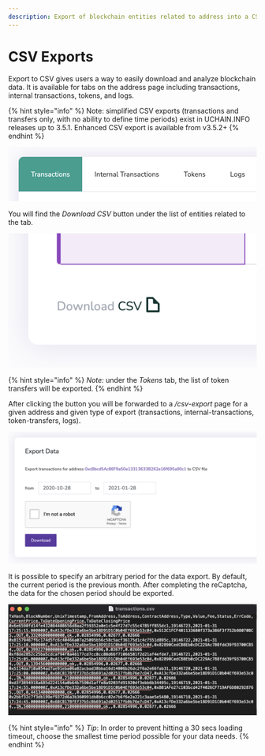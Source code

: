 ```yaml
---
description: Export of blockchain entities related to address into a CSV file
---
```


# CSV Exports

Export to CSV gives users a way to easily download and analyze blockchain data. It is available for tabs on the address page including transactions, internal transactions, tokens, and logs.

{% hint style="info" %}
Note: simplified CSV exports (transactions and transfers only, with no ability to define time periods) exist in UCHAIN.INFO releases up to 3.5.1.  Enhanced CSV export is available from v3.5.2+
{% endhint %}

![](<../.gitbook/assets/Screenshot 2021-02-01 at 09.54.38.png>)

You will find the _Download CSV_ button under the list of entities related to the tab.

![](<../.gitbook/assets/Screenshot 2021-02-01 at 09.59.12.png>)

{% hint style="info" %}
_Note:_ under the _Tokens_ tab, the list of token transfers will be exported.
{% endhint %}

After clicking the button you will be forwarded to a _/csv-export_ page for a given address and given type of export (transactions, internal-transactions, token-transfers, logs).

![](<../.gitbook/assets/screenshot-2021-01-28-at-20.46.23 (1) (1) (1) (1) (1).png>)

It is possible to specify an arbitrary period for the data export. By default, the current period is the previous month. After completing the reCaptcha, the data for the chosen period should be exported.

![](<../.gitbook/assets/Screenshot 2021-02-01 at 10.11.08.png>)

{% hint style="info" %}
_Tip_: In order to prevent hitting a 30 secs loading timeout, choose the smallest time period possible for your data needs.
{% endhint %}
